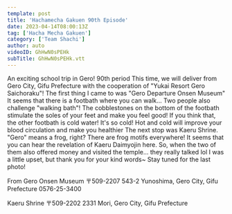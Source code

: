 ```yaml
---
template: post
title: 'Hachamecha Gakuen 90th Episode'
date: 2023-04-14T08:00:13Z
tag: ['Hacha Mecha Gakuen']
category: ['Team Shachi']
author: auto 
videoID: GhHwN0sPEHk
subTitle: GhHwN0sPEHk.vtt
---
```

An exciting school trip in Gero! 90th period
This time, we will deliver from Gero City, Gifu Prefecture with the cooperation of "Yukai Resort Gero Saichoraku"!
The first thing I came to was "Gero Departure Onsen Museum"
It seems that there is a footbath where you can walk...
Two people also challenge "walking bath"!
The cobblestones on the bottom of the footbath stimulate the soles of your feet and make you feel good!
If you think that, the other footbath is cold water! It's so cold!
Hot and cold will improve your blood circulation and make you healthier
The next stop was Kaeru Shrine.
"Gero" means a frog, right? There are frog motifs everywhere!
It seems that you can hear the revelation of Kaeru Daimyojin here.
So, when the two of them also offered money and visited the temple... they really talked lol
I was a little upset, but thank you for your kind words~
Stay tuned for the last photo!


From Gero Onsen Museum
〒509-2207
543-2 Yunoshima, Gero City, Gifu Prefecture
0576-25-3400

Kaeru Shrine
〒509-2202
2331 Mori, Gero City, Gifu Prefecture